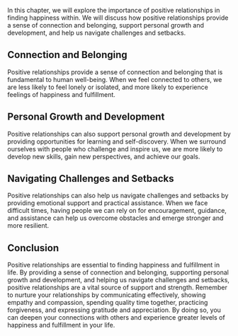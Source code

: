 
In this chapter, we will explore the importance of positive relationships in finding happiness within. We will discuss how positive relationships provide a sense of connection and belonging, support personal growth and development, and help us navigate challenges and setbacks.

Connection and Belonging
------------------------

Positive relationships provide a sense of connection and belonging that is fundamental to human well-being. When we feel connected to others, we are less likely to feel lonely or isolated, and more likely to experience feelings of happiness and fulfillment.

Personal Growth and Development
-------------------------------

Positive relationships can also support personal growth and development by providing opportunities for learning and self-discovery. When we surround ourselves with people who challenge and inspire us, we are more likely to develop new skills, gain new perspectives, and achieve our goals.

Navigating Challenges and Setbacks
----------------------------------

Positive relationships can also help us navigate challenges and setbacks by providing emotional support and practical assistance. When we face difficult times, having people we can rely on for encouragement, guidance, and assistance can help us overcome obstacles and emerge stronger and more resilient.

Conclusion
----------

Positive relationships are essential to finding happiness and fulfillment in life. By providing a sense of connection and belonging, supporting personal growth and development, and helping us navigate challenges and setbacks, positive relationships are a vital source of support and strength. Remember to nurture your relationships by communicating effectively, showing empathy and compassion, spending quality time together, practicing forgiveness, and expressing gratitude and appreciation. By doing so, you can deepen your connections with others and experience greater levels of happiness and fulfillment in your life.

